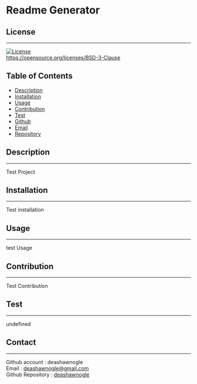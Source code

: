 # Readme Generator

  ## License
  ------------------
  [![License](https://img.shields.io/badge/License-BSD_3--Clause-blue.svg)](https://opensource.org/licenses/BSD-3-Clause)<br>https://opensource.org/licenses/BSD-3-Clause
  

  ## Table of Contents
  - [Description](#description)
  - [Installation](#installation)
  - [Usage](#usage)
  - [Contribution](#contribution)
  - [Test](#test)
  - [Github](#github)
  - [Email](#email)
  - [Repository](repository)


##  Description
------------------
Test Project

## Installation
------------------
Test installation

## Usage
------------------
test Usage

## Contribution
------------------
Test Contribution

## Test
------------------
undefined

## Contact
------------------
Github account : deashawnogle<br>
Email : deashawnogle@gmail.com<br>
Github Repository : <a href="https://github.com/deashawnogle">deashawnogle</a>


